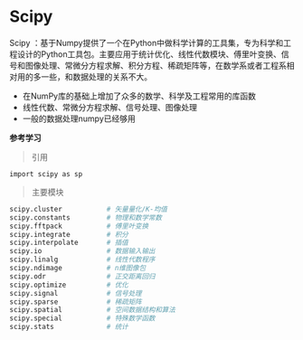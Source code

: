 # Scipy

Scipy ：基于Numpy提供了一个在Python中做科学计算的工具集，专为科学和工程设计的Python工具包。主要应用于统计优化、线性代数模块、傅里叶变换、信号和图像处理、常微分方程求解、积分方程、稀疏矩阵等，在数学系或者工程系相对用的多一些，和数据处理的关系不大。

- 在NumPy库的基础上增加了众多的数学、科学及工程常用的库函数
- 线性代数、常微分方程求解、信号处理、图像处理
- 一般的数据处理numpy已经够用

**参考学习**



> 引用

```
import scipy as sp
```

>主要模块

```python
scipy.cluster			# 矢量量化/K-均值
scipy.constants			# 物理和数学常数
scipy.fftpack			# 傅里叶变换
scipy.integrate			# 积分
scipy.interpolate		# 插值
scipy.io				# 数据输入输出
scipy.linalg			# 线性代数程序
scipy.ndimage			# n维图像包
scipy.odr				# 正交距离回归
scipy.optimize			# 优化
scipy.signal			# 信号处理
scipy.sparse			# 稀疏矩阵
scipy.spatial			# 空间数据结构和算法
scipy.special			# 特殊数学函数
scipy.stats				# 统计
```





